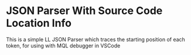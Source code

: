 # JSON Parser With Source Code Location Info

This is a simple LL JSON Parser which traces the starting position of each token, for using with MQL debugger in VSCode
